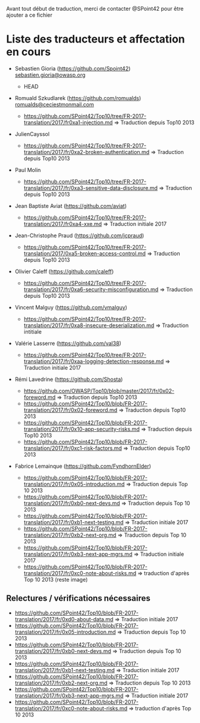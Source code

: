 Avant tout début de traduction, merci de contacter @SPoint42 pour être ajouter a ce fichier

# Liste des traducteurs et  affectation en cours

* Sebastien Gioria (https://github.com/Spoint42) 	sebastien.gioria@owasp.org 				
  - HEAD



* Romuald  Szkudlarek (https://github.com/romualds) 	romualds@ceciestmonmail.com 							
  - https://github.com/SPoint42/Top10/tree/FR-2017-translation/2017/fr0xa1-injection.md => Traduction depuis Top10 2013

* JulienCayssol
  - https://github.com/SPoint42/Top10/tree/FR-2017-translation/2017/fr/0xa2-broken-authentication.md => Traduction depuis Top10 2013
  
* Paul Molin
    - https://github.com/SPoint42/Top10/tree/FR-2017-translation/2017/fr/0xa3-sensitive-data-disclosure.md => Traduction depuis Top10 2013

* Jean Baptiste Aviat (https://github.com/aviat) 							
  - https://github.com/SPoint42/Top10/tree/FR-2017-translation/2017/fr0xa4-xxe.md => Traduction initiale 2017 
  
* Jean-Christophe Praud (https://github.com/jcpraud) 							
  - https://github.com/SPoint42/Top10/tree/FR-2017-translation/2017/0xa5-broken-access-control.md => Traduction depuis Top10 2013 
  
* Olivier Caleff (https://github.com/caleff) 									
  - https://github.com/SPoint42/Top10/tree/FR-2017-translation/2017/fr/0xa6-security-misconfiguration.md => Traduction depuis Top10 2013

* Vincent Malguy (https://github.com/vmalguy) 									
  - https://github.com/SPoint42/Top10/tree/FR-2017-translation/2017/fr/0xa8-insecure-deserialization.md => Traduction intitiale
 
* Valérie Lasserre (https://github.com/val38)
    - https://github.com/SPoint42/Top10/tree/FR-2017-translation/2017/fr/0xaa-logging-detection-response.md => Traduction initiale 2017
	
* Rémi Lavedrine (https://github.com/Shosta) 								
  - https://github.com/OWASP/Top10/blob/master/2017/fr/0x02-foreword.md => Traduction depuis Top10 2013
  - https://github.com/SPoint42/Top10/blob/FR-2017-translation/2017/fr/0x02-foreword.md => Traduction depuis Top10 2013
  - https://github.com/SPoint42/Top10/blob/FR-2017-translation/2017/fr/0x10-app-security-risks.md => Traduction depuis Top10 2013
  - https://github.com/SPoint42/Top10/blob/FR-2017-translation/2017/fr/0xc1-risk-factors.md => Traduction depuis Top10 2013
  
* Fabrice Lemainque (https://github.com/FyndhornElder)
  - https://github.com/SPoint42/Top10/blob/FR-2017-translation/2017/fr/0x05-introduction.md => Traduction depuis Top 10 2013
  - https://github.com/SPoint42/Top10/blob/FR-2017-translation/2017/fr/0xb0-next-devs.md => Traduction depuis Top 10 2013
  - https://github.com/SPoint42/Top10/blob/FR-2017-translation/2017/fr/0xb1-next-testing.md => Traduction initiale 2017
  - https://github.com/SPoint42/Top10/blob/FR-2017-translation/2017/fr/0xb2-next-org.md => Traduction depuis Top 10 2013
  - https://github.com/SPoint42/Top10/blob/FR-2017-translation/2017/fr/0xb3-next-app-mgrs.md => Traduction initiale 2017
  - https://github.com/SPoint42/Top10/blob/FR-2017-translation/2017/fr/0xc0-note-about-risks.md => traduction d'après Top 10 2013 (reste image)
  

## Relectures / vérifications nécessaires
- https://github.com/SPoint42/Top10/blob/FR-2017-translation/2017/fr/0xd0-about-data.md => Traduction initiale 2017
- https://github.com/SPoint42/Top10/blob/FR-2017-translation/2017/fr/0x05-introduction.md => Traduction depuis Top 10 2013
- https://github.com/SPoint42/Top10/blob/FR-2017-translation/2017/fr/0xb0-next-devs.md => Traduction depuis Top 10 2013
- https://github.com/SPoint42/Top10/blob/FR-2017-translation/2017/fr/0xb1-next-testing.md => Traduction initiale 2017
- https://github.com/SPoint42/Top10/blob/FR-2017-translation/2017/fr/0xb2-next-org.md => Traduction depuis Top 10 2013
- https://github.com/SPoint42/Top10/blob/FR-2017-translation/2017/fr/0xb3-next-app-mgrs.md => Traduction initiale 2017
- https://github.com/SPoint42/Top10/blob/FR-2017-translation/2017/fr/0xc0-note-about-risks.md => traduction d'après Top 10 2013


